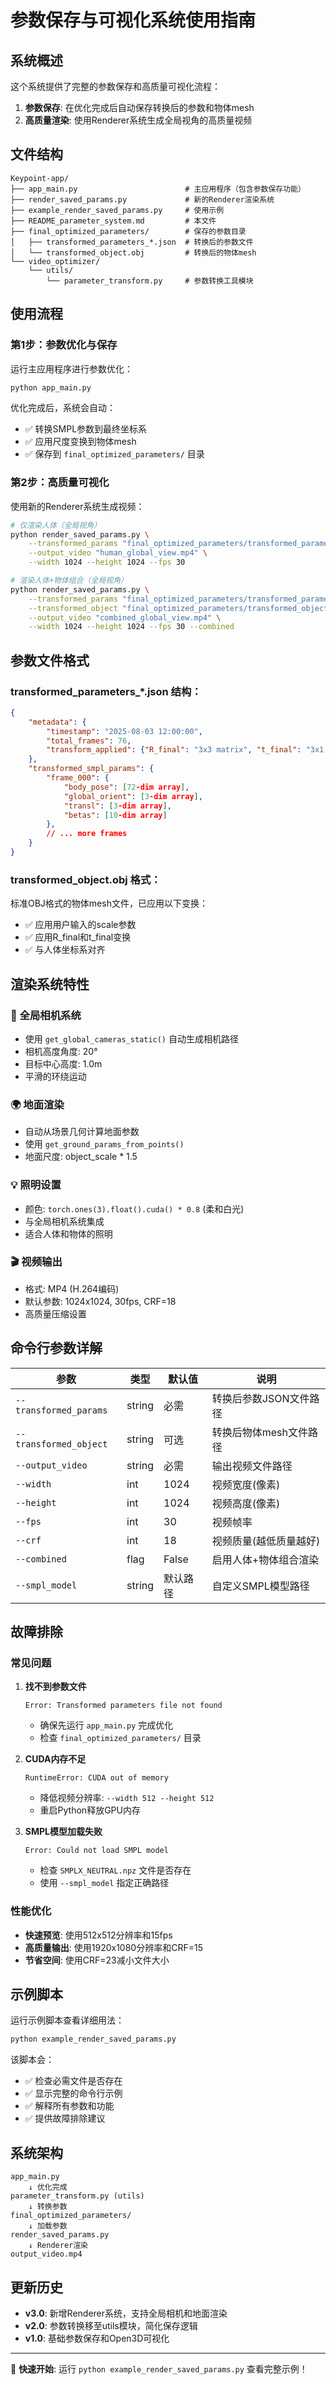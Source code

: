 # 参数保存与可视化系统使用指南

## 系统概述

这个系统提供了完整的参数保存和高质量可视化流程：

1. **参数保存**: 在优化完成后自动保存转换后的参数和物体mesh
2. **高质量渲染**: 使用Renderer系统生成全局视角的高质量视频

## 文件结构

```
Keypoint-app/
├── app_main.py                        # 主应用程序（包含参数保存功能）
├── render_saved_params.py             # 新的Renderer渲染系统
├── example_render_saved_params.py     # 使用示例
├── README_parameter_system.md         # 本文件
├── final_optimized_parameters/        # 保存的参数目录
│   ├── transformed_parameters_*.json  # 转换后的参数文件
│   └── transformed_object.obj         # 转换后的物体mesh
└── video_optimizer/
    └── utils/
        └── parameter_transform.py     # 参数转换工具模块
```

## 使用流程

### 第1步：参数优化与保存

运行主应用程序进行参数优化：

```bash
python app_main.py
```

优化完成后，系统会自动：
- ✅ 转换SMPL参数到最终坐标系
- ✅ 应用尺度变换到物体mesh
- ✅ 保存到 `final_optimized_parameters/` 目录

### 第2步：高质量可视化

使用新的Renderer系统生成视频：

```bash
# 仅渲染人体（全局视角）
python render_saved_params.py \
    --transformed_params "final_optimized_parameters/transformed_parameters_20250803_120000.json" \
    --output_video "human_global_view.mp4" \
    --width 1024 --height 1024 --fps 30

# 渲染人体+物体组合（全局视角）
python render_saved_params.py \
    --transformed_params "final_optimized_parameters/transformed_parameters_20250803_120000.json" \
    --transformed_object "final_optimized_parameters/transformed_object.obj" \
    --output_video "combined_global_view.mp4" \
    --width 1024 --height 1024 --fps 30 --combined
```

## 参数文件格式

### transformed_parameters_*.json 结构：

```json
{
    "metadata": {
        "timestamp": "2025-08-03 12:00:00",
        "total_frames": 76,
        "transform_applied": {"R_final": "3x3 matrix", "t_final": "3x1 vector"}
    },
    "transformed_smpl_params": {
        "frame_000": {
            "body_pose": [72-dim array],
            "global_orient": [3-dim array], 
            "transl": [3-dim array],
            "betas": [10-dim array]
        },
        // ... more frames
    }
}
```

### transformed_object.obj 格式：

标准OBJ格式的物体mesh文件，已应用以下变换：
- ✅ 应用用户输入的scale参数  
- ✅ 应用R_final和t_final变换
- ✅ 与人体坐标系对齐

## 渲染系统特性

### 🎥 全局相机系统
- 使用 `get_global_cameras_static()` 自动生成相机路径
- 相机高度角度: 20°
- 目标中心高度: 1.0m
- 平滑的环绕运动

### 🌍 地面渲染
- 自动从场景几何计算地面参数
- 使用 `get_ground_params_from_points()`
- 地面尺度: object_scale * 1.5

### 💡 照明设置
- 颜色: `torch.ones(3).float().cuda() * 0.8` (柔和白光)
- 与全局相机系统集成
- 适合人体和物体的照明

### 🎬 视频输出
- 格式: MP4 (H.264编码)
- 默认参数: 1024x1024, 30fps, CRF=18
- 高质量压缩设置

## 命令行参数详解

| 参数 | 类型 | 默认值 | 说明 |
|------|------|--------|------|
| `--transformed_params` | string | 必需 | 转换后参数JSON文件路径 |
| `--transformed_object` | string | 可选 | 转换后物体mesh文件路径 |
| `--output_video` | string | 必需 | 输出视频文件路径 |
| `--width` | int | 1024 | 视频宽度(像素) |
| `--height` | int | 1024 | 视频高度(像素) |
| `--fps` | int | 30 | 视频帧率 |
| `--crf` | int | 18 | 视频质量(越低质量越好) |
| `--combined` | flag | False | 启用人体+物体组合渲染 |
| `--smpl_model` | string | 默认路径 | 自定义SMPL模型路径 |

## 故障排除

### 常见问题

1. **找不到参数文件**
   ```
   Error: Transformed parameters file not found
   ```
   - 确保先运行 `app_main.py` 完成优化
   - 检查 `final_optimized_parameters/` 目录

2. **CUDA内存不足**
   ```
   RuntimeError: CUDA out of memory
   ```
   - 降低视频分辨率: `--width 512 --height 512`
   - 重启Python释放GPU内存

3. **SMPL模型加载失败**
   ```
   Error: Could not load SMPL model
   ```
   - 检查 `SMPLX_NEUTRAL.npz` 文件是否存在
   - 使用 `--smpl_model` 指定正确路径

### 性能优化

- **快速预览**: 使用512x512分辨率和15fps
- **高质量输出**: 使用1920x1080分辨率和CRF=15
- **节省空间**: 使用CRF=23减小文件大小

## 示例脚本

运行示例脚本查看详细用法：

```bash
python example_render_saved_params.py
```

该脚本会：
- ✅ 检查必需文件是否存在
- ✅ 显示完整的命令行示例
- ✅ 解释所有参数和功能
- ✅ 提供故障排除建议

## 系统架构

```
app_main.py
    ↓ 优化完成
parameter_transform.py (utils)
    ↓ 转换参数
final_optimized_parameters/
    ↓ 加载参数
render_saved_params.py
    ↓ Renderer渲染
output_video.mp4
```

## 更新历史

- **v3.0**: 新增Renderer系统，支持全局相机和地面渲染
- **v2.0**: 参数转换移至utils模块，简化保存逻辑  
- **v1.0**: 基础参数保存和Open3D可视化

---

🎯 **快速开始**: 运行 `python example_render_saved_params.py` 查看完整示例！
